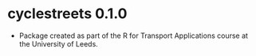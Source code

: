 # cyclestreets 0.1.0

* Package created as part of the R for Transport Applications course at the University of Leeds.
